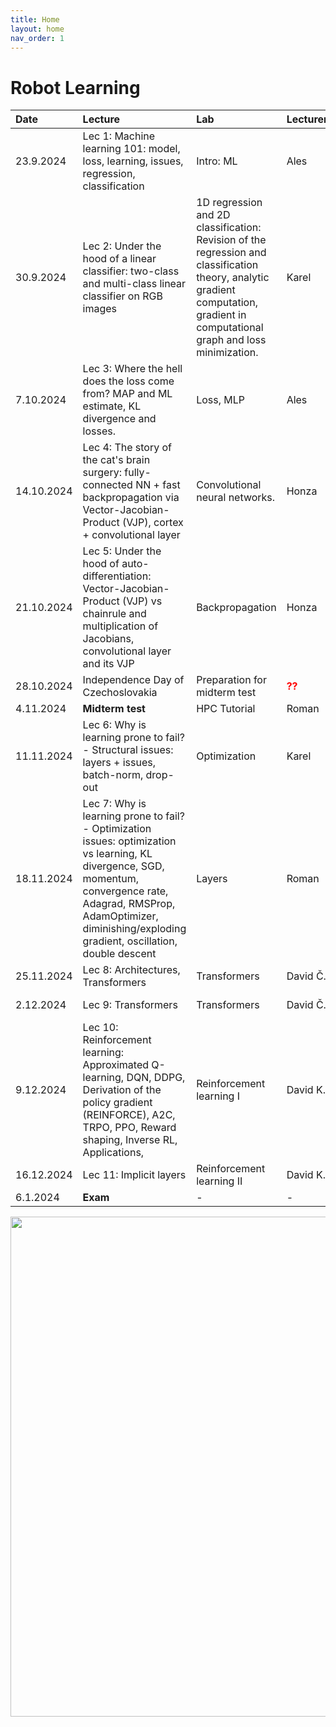 ```yaml
---
title: Home
layout: home
nav_order: 1
---
```

# Robot Learning
| Date | Lecture | Lab | Lecturer | Homework |
| :--------- | :---------------------------------------------------------------------------------------------------------------------------------------------------------------------------------------------------------------------------------- | :------------------------------------------------------------------------------------------------------------------------------------------------------------------------------- | :------------------------------------ | :----------------- |
| 23.9.2024 | Lec 1: Machine learning 101: model, loss, learning, issues, regression, classification | Intro: ML | Ales | - |
| 30.9.2024 | Lec 2: Under the hood of a linear classifier: two-class and multi-class linear classifier on RGB images | 1D regression and 2D classification: Revision of the regression and classification theory, analytic gradient computation, gradient in computational graph and loss minimization. | Karel | - |
| 7.10.2024 | Lec 3: Where the hell does the loss come from? MAP and ML estimate, KL divergence and losses. | Loss, MLP | Ales | HW1 - MLP |
| 14.10.2024 | Lec 4: The story of the cat's brain surgery: fully-connected NN + fast backpropagation via Vector-Jacobian-Product (VJP), cortex + convolutional layer | Convolutional neural networks. | Honza | - |
| 21.10.2024 | Lec 5: Under the hood of auto-differentiation: Vector-Jacobian-Product (VJP) vs chainrule and multiplication of Jacobians, convolutional layer and its VJP | Backpropagation | Honza | HW2 - Autograd |
| 28.10.2024 | Independence Day of Czechoslovakia | Preparation for midterm test | <span style="color:red">**??**</span> | - |
| 4.11.2024 | **Midterm test** | HPC Tutorial | Roman | - |
| 11.11.2024 | Lec 6: Why is learning prone to fail? - Structural issues: layers + issues, batch-norm, drop-out | Optimization | Karel | - |
| 18.11.2024 | Lec 7: Why is learning prone to fail? - Optimization issues: optimization vs learning, KL divergence, SGD, momentum, convergence rate, Adagrad, RMSProp, AdamOptimizer, diminishing/exploding gradient, oscillation, double descent | Layers | Roman | HW3 - Segmentation |
| 25.11.2024 | Lec 8: Architectures, Transformers | Transformers | David Č. | - |
| 2.12.2024 | Lec 9: Transformers | Transformers | David Č. | HW4 - Transformers |
| 9.12.2024 | Lec 10: Reinforcement learning: Approximated Q-learning, DQN, DDPG, Derivation of the policy gradient (REINFORCE), A2C, TRPO, PPO, Reward shaping, Inverse RL, Applications, | Reinforcement learning I | David K. | - |
| 16.12.2024 | Lec 11: Implicit layers | Reinforcement learning II | David K. | HW5 - RL |
| 6.1.2024 | **Exam** | - | - | - |
<div align="center"><img src="{{ site.baseurl }}/assets/images/NPO_logo.png" width="800"></div>

